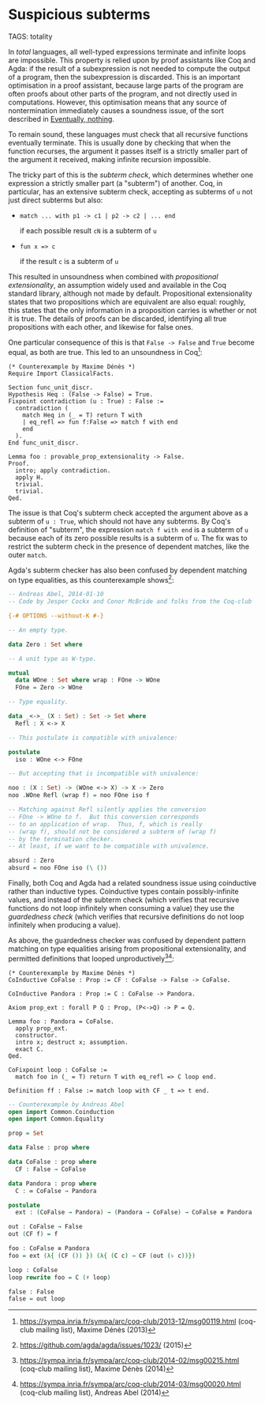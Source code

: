 # Suspicious subterms

TAGS: totality

In _total_ languages, all well-typed expressions terminate and
infinite loops are impossible. This property is relied upon by proof
assistants like Coq and Agda: if the result of a subexpression is not
needed to compute the output of a program, then the subexpression is
discarded. This is an important optimisation in a proof assistant,
because large parts of the program are often proofs about other parts
of the program, and not directly used in computations. However, this
optimisation means that any source of nontermination immediately
causes a soundness issue, of the sort described in [Eventually,
nothing](eventually-nothing.md).

To remain sound, these languages must check that all recursive
functions eventually terminate. This is usually done by checking that
when the function recurses, the argument it passes itself is a
strictly smaller part of the argument it received, making infinite
recursion impossible.

The tricky part of this is the _subterm check_, which determines
whether one expression a strictly smaller part (a "subterm") of
another. Coq, in particular, has an extensive subterm check, accepting
as subterms of `u` not just direct subterms but also:

  * `match ... with p1 -> c1 | p2 -> c2 | ... end`

    if each possible result `cN` is a subterm of `u`

  * `fun x => c`

    if the result `c` is a subterm of `u`

This resulted in unsoundness when combined with *propositional
extensionality*, an assumption widely used and available in the Coq
standard library, although not made by default. Propositional
extensionality states that two propositions which are equivalent are
also equal: roughly, this states that the only information in a
proposition carries is whether or not it is true. The details of
proofs can be discarded, identifying all true propositions with each
other, and likewise for false ones.

One particular consequence of this is that `False -> False` and `True`
become equal, as both are true. This led to an unsoundness in Coq[^coq]:
```coq
(* Counterexample by Maxime Dénès *)
Require Import ClassicalFacts.

Section func_unit_discr.
Hypothesis Heq : (False -> False) = True.
Fixpoint contradiction (u : True) : False :=
  contradiction (
    match Heq in (_ = T) return T with
    | eq_refl => fun f:False => match f with end
    end
  ).
End func_unit_discr.

Lemma foo : provable_prop_extensionality -> False.
Proof.
  intro; apply contradiction.
  apply H.
  trivial.
  trivial.
Qed.
```

The issue is that Coq's subterm check accepted the argument above as a
subterm of `u : True`, which should not have any subterms. By Coq's
definition of "subterm", the expression `match f with end` is a
subterm of `u` because each of its zero possible results is a subterm
of `u`. The fix was to restrict the subterm check in the presence of
dependent matches, like the outer `match`.

Agda's subterm checker has also been confused by dependent matching on
type equalities, as this counterexample shows[^agda]:
```agda
-- Andreas Abel, 2014-01-10
-- Code by Jesper Cockx and Conor McBride and folks from the Coq-club

{-# OPTIONS --without-K #-}

-- An empty type.

data Zero : Set where

-- A unit type as W-type.

mutual
  data WOne : Set where wrap : FOne -> WOne
  FOne = Zero -> WOne

-- Type equality.

data _<->_ (X : Set) : Set -> Set where
  Refl : X <-> X

-- This postulate is compatible with univalence:

postulate
  iso : WOne <-> FOne

-- But accepting that is incompatible with univalence:

noo : (X : Set) -> (WOne <-> X) -> X -> Zero
noo .WOne Refl (wrap f) = noo FOne iso f

-- Matching against Refl silently applies the conversion
-- FOne -> WOne to f.  But this conversion corresponds
-- to an application of wrap.  Thus, f, which is really
-- (wrap f), should not be considered a subterm of (wrap f)
-- by the termination checker.
-- At least, if we want to be compatible with univalence.

absurd : Zero
absurd = noo FOne iso (\ ())
```

Finally, both Coq and Agda had a related soundness issue using
coinductive rather than inductive types. Coinductive types contain
possibly-infinite values, and instead of the subterm check (which
verifies that recursive functions do not loop infinitely when
consuming a value) they use the _guardedness check_ (which verifies
that recursive definitions do not loop infinitely when producing a
value).

As above, the guardedness checker was confused by dependent pattern
matching on type equalities arising from propositional extensionality,
and permitted definitions that looped unproductively[^cocoq][^coagda]:
```coq
(* Counterexample by Maxime Dénès *)
CoInductive CoFalse : Prop := CF : CoFalse -> False -> CoFalse.

CoInductive Pandora : Prop := C : CoFalse -> Pandora.

Axiom prop_ext : forall P Q : Prop, (P<->Q) -> P = Q.

Lemma foo : Pandora = CoFalse.
  apply prop_ext.
  constructor.
  intro x; destruct x; assumption.
  exact C.
Qed.

CoFixpoint loop : CoFalse :=
  match foo in (_ = T) return T with eq_refl => C loop end.

Definition ff : False := match loop with CF _ t => t end.
```
```agda
-- Counterexample by Andreas Abel
open import Common.Coinduction
open import Common.Equality

prop = Set

data False : prop where

data CoFalse : prop where
  CF : False → CoFalse

data Pandora : prop where
  C : ∞ CoFalse → Pandora

postulate
  ext : (CoFalse → Pandora) → (Pandora → CoFalse) → CoFalse ≡ Pandora

out : CoFalse → False
out (CF f) = f

foo : CoFalse ≡ Pandora
foo = ext (λ{ (CF ()) }) (λ{ (C c) → CF (out (♭ c))})

loop : CoFalse
loop rewrite foo = C (♯ loop)

false : False
false = out loop
```

[^coq]: <https://sympa.inria.fr/sympa/arc/coq-club/2013-12/msg00119.html> (coq-club mailing list), Maxime Dénès (2013)

[^agda]: <https://github.com/agda/agda/issues/1023/> (2015)

[^cocoq]: <https://sympa.inria.fr/sympa/arc/coq-club/2014-02/msg00215.html> (coq-club mailing list), Maxime Dénès (2014)

[^coagda]: <https://sympa.inria.fr/sympa/arc/coq-club/2014-03/msg00020.html> (coq-club mailing list), Andreas Abel (2014)

<!--
  FIXME: is this really eventually-nothing?
   Seems more like the static-type missing gadt value version.
-->
